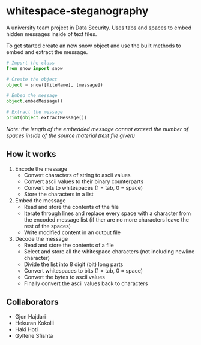 # whitespace-steganography
A university team project in Data Security. Uses tabs and spaces to embed hidden messages inside of text files.

To get started create an new snow object and use the built methods to embed and extract the message.
```python
# Import the class
from snow import snow

# Create the object
object = snow([fileName], [message])

# Embed the message
object.embedMessage()

# Extract the message
print(object.extractMessage())
```

*Note: the length of the embedded message cannot exceed the number of spaces inside of the source material (text file given)*

## How it works
1. Encode the message
	- Convert characters of string to ascii values
 	- Convert ascii values to their binary counterparts
	- Convert bits to whitespaces (1 = tab, 0 = space)
	- Store the characters in a list
2. Embed the message
	- Read and store the contents of the file
	- Iterate through lines and replace every space with a character from the encoded message list (if ther are no more characters leave the rest of the spaces)
	- Write modified content in an output file
3. Decode the message
	- Read and store the contents of a file
	- Select and store all the whitespace characters (not including newline character)
	- Divide the list into 8 digit (bit) long parts
	- Convert whitespaces to bits (1 = tab, 0 = space)
	- Convert the bytes to ascii values
	- Finally convert the ascii values back to characters

## Collaborators
- Gjon Hajdari
- Hekuran Kokolli
- Haki Hoti
- Gyltene Sfishta